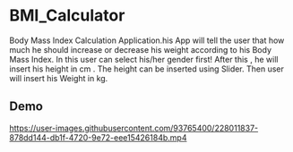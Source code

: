 # BMI_Calculator
Body Mass Index Calculation Application.his App will tell the user that how much he should increase or decrease his weight according to his Body Mass Index. In this user can select his/her gender first! After this , he will insert his height in cm . The height can be inserted using Slider. Then user will insert his Weight in kg.

## Demo



https://user-images.githubusercontent.com/93765400/228011837-878dd144-db1f-4720-9e72-eee15426184b.mp4

